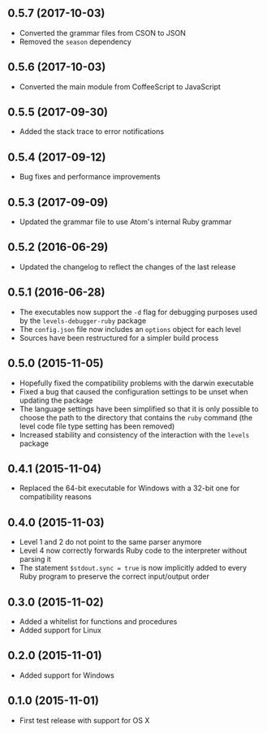## 0.5.7 (2017-10-03)

* Converted the grammar files from CSON to JSON
* Removed the `season` dependency

## 0.5.6 (2017-10-03)

* Converted the main module from CoffeeScript to JavaScript

## 0.5.5 (2017-09-30)

* Added the stack trace to error notifications

## 0.5.4 (2017-09-12)

* Bug fixes and performance improvements

## 0.5.3 (2017-09-09)

* Updated the grammar file to use Atom's internal Ruby grammar

## 0.5.2 (2016-06-29)

* Updated the changelog to reflect the changes of the last release

## 0.5.1 (2016-06-28)

* The executables now support the `-d` flag for debugging purposes used by the `levels-debugger-ruby` package
* The `config.json` file now includes an `options` object for each level
* Sources have been restructured for a simpler build process

## 0.5.0 (2015-11-05)

* Hopefully fixed the compatibility problems with the darwin executable
* Fixed a bug that caused the configuration settings to be unset when updating the package
* The language settings have been simplified so that it is only possible to choose the path to the directory that contains the `ruby` command (the level code file type setting has been removed)
* Increased stability and consistency of the interaction with the `levels` package

## 0.4.1 (2015-11-04)

* Replaced the 64-bit executable for Windows with a 32-bit one for compatibility reasons

## 0.4.0 (2015-11-03)

* Level 1 and 2 do not point to the same parser anymore
* Level 4 now correctly forwards Ruby code to the interpreter without parsing it
* The statement `$stdout.sync = true` is now implicitly added to every Ruby program to preserve the correct input/output order

## 0.3.0 (2015-11-02)

* Added a whitelist for functions and procedures
* Added support for Linux

## 0.2.0 (2015-11-01)

* Added support for Windows

## 0.1.0 (2015-11-01)

* First test release with support for OS X